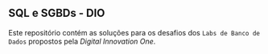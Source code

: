 ## SQL e SGBDs - DIO

Este repositório contém as soluções para os desafios dos `Labs de Banco de Dados` propostos pela *Digital Innovation One*.